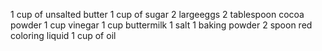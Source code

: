 
1 cup of unsalted butter
1 cup of sugar
2 largeeggs 
2 tablespoon cocoa powder
1 cup vinegar
1 cup buttermilk
1 salt 
1 baking powder
2 spoon red coloring liquid
1 cup of oil 